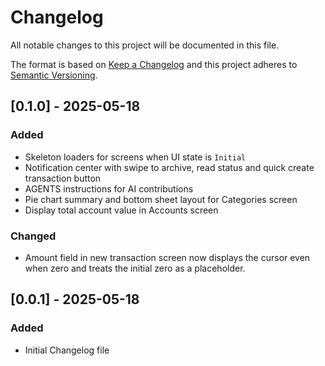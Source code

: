 # Changelog

All notable changes to this project will be documented in this file.

The format is based on [Keep a Changelog](https://keepachangelog.com/en/1.0.0/) and this project adheres to [Semantic Versioning](https://semver.org/spec/v2.0.0.html).

## [0.1.0] - 2025-05-18
### Added
- Skeleton loaders for screens when UI state is `Initial`
- Notification center with swipe to archive, read status and quick create transaction button
- AGENTS instructions for AI contributions
- Pie chart summary and bottom sheet layout for Categories screen
- Display total account value in Accounts screen

### Changed
- Amount field in new transaction screen now displays the cursor even when zero
  and treats the initial zero as a placeholder.


## [0.0.1] - 2025-05-18
### Added
- Initial Changelog file
